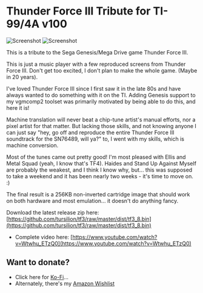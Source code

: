 Thunder Force III Tribute for TI-99/4A v100
===========================================

![Screenshot](https://github.com/tursilion/tf3/raw/master/dist/tf3_1.jpg)
![Screenshot](https://github.com/tursilion/tf3/raw/master/dist/tf3_2.jpg)

This is a tribute to the Sega Genesis/Mega Drive game Thunder Force III.

This is just a music player with a few reproduced screens from Thunder Force III. Don't get too excited, I don't plan to make the whole game. (Maybe in 20 years).

I've loved Thunder Force III since I first saw it in the late 80s and have always wanted to do something with it on the TI. Adding Genesis support to my vgmcomp2 toolset was primarily motivated by being able to do this, and here it is!

Machine translation will never beat a chip-tune artist's manual efforts, nor a pixel artist for that matter. But lacking those skills, and not knowing anyone I can just say "hey, go off and reproduce the entire Thunder Force III soundtrack for the SN76489, will ya?" to, I went with my skills, which is machine conversion.

Most of the tunes came out pretty good! I'm most pleased with Ellis and Metal Squad (yeah, I know that's TF4). Haides and Stand Up Against Myself are probably the weakest, and I think I know why, but... this was supposed to take a weekend and it has been nearly two weeks - it's time to move on. :)

The final result is a 256KB non-inverted cartridge image that should work on both hardware and most emulation... it doesn't do anything fancy.

Download the latest release zip here: [https://github.com/tursilion/tf3/raw/master/dist/tf3_8.bin](https://github.com/tursilion/tf3/raw/master/dist/tf3_8.bin)

- Complete video here: [https://www.youtube.com/watch?v=Wtwhu_ETzQ0](https://www.youtube.com/watch?v=Wtwhu_ETzQ0)

Want to donate?
---------------

- Click here for [Ko-Fi](https://ko-fi.com/tursilion)...
- Alternately, there's my [Amazon Wishlist](http://www.amazon.com/gp/registry/2AFCOAM5DD1L6/ref=cm_aya_wl/103-5991996-6483001)

